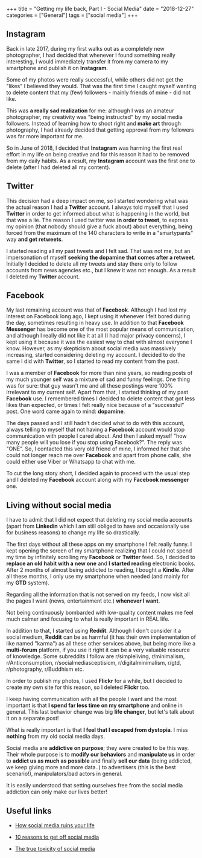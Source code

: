+++
title = "Getting my life back, Part I - Social Media"
date =  "2018-12-27"
categories = ["General"]
tags = ["social media"]
+++

## Instagram

Back in late 2017, during my first walks out as a completely new photographer, I had decided that whenever I found something really interesting, I would immediately transfer it from my camera to my smartphone and publish it on **Instagram**.

Some of my photos were really successful, while others did not get the "likes" I believed they would. That was the first time I caught myself wanting to delete content that my (few) followers - mainly friends of mine - did not like.

This was **a really sad realization** for me: although I was an amateur photographer, my creativity was "being instructed" by my social media followers. Instead of learning how to shoot right and **make art** through photography, I had already decided that getting approval from my followers was far more important for me.


So in June of 2018, I decided that **Instagram** was harming the first real effort in my life on being creative and for this reason it had to be removed from my daily habits. As a result, my **Instagram** account was the first one to delete (after I had deleted all my content). 

## Twitter

This decision had a deep impact on me, so I started wondering what was the actual reason I had a **Twitter** account. I always told myself that I used **Twitter** in order to get informed about what is happening in the world, but that was a lie. The reason I used twitter was **in order to tweet**, to express my opinion (that nobody should give a fuck about) about everything, being forced from the maximum of the 140 characters to write in a "smartypants" way **and get retweets**.

I started reading all my past tweets and I felt sad. That was not me, but an impersonation of myself **seeking the dopamine that comes after a retweet**. Initially I decided to delete all my tweets and stay there only to follow accounts from news agencies etc., but I knew it was not enough. As a result I deleted my **Twitter** account.

## Facebook

My last remaining account was that of **Facebook**. Although I had lost my interest on Facebook long ago, I kept using it whenever I felt bored during the day, sometimes resulting in heavy use. In addition to that **Facebook Messenger** has become one of the most popular means of communication, and although I really did not like it at all (I had major privacy concerns), I kept using it because it was the easiest way to chat with almost everyone I know. However, as my skepticism about social media was massively increasing, started considering deleting my account. I decided to do the same I did with **Twitter**, so I started to read my content from the past.

I was a member of **Facebook** for more than nine years, so reading posts of my much younger self was a mixture of sad and funny feelings. One thing was for sure: that guy wasn't me and all these postings were 100% irrelevant to my current self. Apart from that, I started thinking of my past **Facebook** use. I remembered times I decided to delete content that got less likes than expected, or times I felt really nice because of a "successful" post. One word came again to mind: **dopamine**.

The days passed and I still hadn't decided what to do with this account, always telling to myself that not having a **Facebook**  account would stop communication with people I cared about. And then I asked myself "how many people will you lose if you stop using Facebook?". The reply was "ONE". So, I contacted this very old friend of mine, I informed her that she could not longer reach me over **Facebook** and apart from phone calls, she could either use Viber or Whatsapp to chat with me.

To cut the long story short, I decided again to proceed with the usual step and I deleted my **Facebook** account along with my **Facebook messenger** one.


## Living without social media

I have to admit that I did not expect that deleting my social media accounts (apart from **Linkedin** which I am still obliged to have and occasionally use for business reasons) to change my life so drastically.

The first days without all these apps on my smartphone I felt really funny. I kept opening the screen of my smartphone realizing that I could not spend my time by infinitely scrolling my **Facebook** or **Twitter** feed. So, I decided to **replace an old habit with a new one** and **I started reading** electronic books. After 2 months of almost being addicted to reading, I bought a **Kindle**. After all these months, I only use my smartphone when needed (and mainly for my **GTD** system).

Regarding all the information that is not served on my feeds, I now visit all the pages I want (news, entertainment etc.) **whenever I want**. 

Not being continuously bombarded with low-quality content makes me feel much calmer and focusing to what is really important in REAL life. 

In addition to that, I started using **Reddit**. Although I don't consider it a social medium, **Reddit** can be as harmful (it has their own implementation of like named "karma") as all these other services above, but being more like a **multi-forum** platform, if you use it right it can be a very valuable resource of knowledge. Some subreddits I follow are r/simpleliving, r/minimalism, r/Anticonsumption, r/socialmediasceptisicm, r/digitalminimalism, r/gtd, r/photography, r/Buddhism etc.

In order to publish my photos, I used **Flickr** for a while, but I decided to create my own site for this reason, so I deleted **Flickr** too.

I keep having communication with all the people I want and the most important is that **I spend far less time on my smartphone** and online in general. This last behavior change was big **life changer**, but let's talk about it on a separate post!

What is really important is that **I feel that I escaped from dystopia**. I miss **nothing** from my old social media days.

Social media are **addictive on purpose**; they were created to be this way. Their whole purpose is to **modify our behaviors** and **manipulate us** in order to **addict us as much as possible** and finally **sell our data** (being addicted, we keep giving more and more data..) to advertisers (this is the best scenario!), manipulators/bad actors in general.

It is easily understood that setting ourselves free from the social media addiction can only make our lives better!


## Useful links

- [How social media ruins your life](https://www.youtube.com/watch?v=kc_Jq42Og7Q)

- [10 reasons to get off social media](https://www.youtube.com/watch?v=BCTlcj5vImk)

- [The true toxicity of social media](https://www.youtube.com/watch?v=dmXcjvL9VSc)